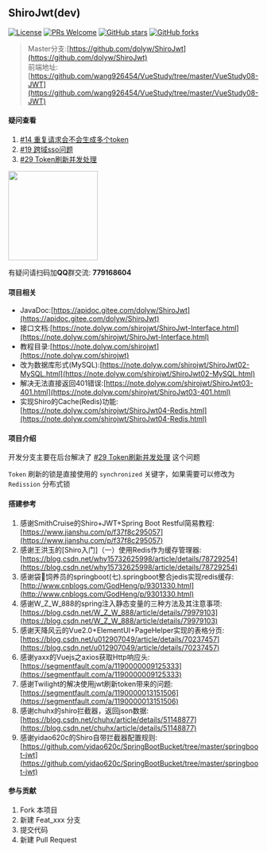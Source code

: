 ## ShiroJwt(dev)

[![License](https://img.shields.io/badge/license-MIT-blue.svg)](LICENSE)
[![PRs Welcome](https://img.shields.io/badge/PRs-welcome-brightgreen.svg)](https://github.com/wang926454/ShiroJwt/pulls)
[![GitHub stars](https://img.shields.io/github/stars/wang926454/ShiroJwt.svg?style=social&label=Stars)](https://github.com/wang926454/ShiroJwt)
[![GitHub forks](https://img.shields.io/github/forks/wang926454/ShiroJwt.svg?style=social&label=Fork)](https://github.com/wang926454/ShiroJwt)

> Master分支:[https://github.com/dolyw/ShiroJwt](https://github.com/dolyw/ShiroJwt)  
> 前端地址:[https://github.com/wang926454/VueStudy/tree/master/VueStudy08-JWT](https://github.com/wang926454/VueStudy/tree/master/VueStudy08-JWT)

#### 疑问查看

1. [#14 重复请求会不会生成多个token](https://github.com/dolyw/ShiroJwt/issues/14)
2. [#19 跨域sso问题](https://github.com/dolyw/ShiroJwt/issues/19)
3. [#29 Token刷新并发处理](https://github.com/dolyw/ShiroJwt/issues/29)

<img src="https://cdn.jsdelivr.net/gh/wliduo/CDN@master/feed/qq.png" height="180"></img>

有疑问请扫码加**QQ**群交流: **779168604**

#### 项目相关

* JavaDoc:[https://apidoc.gitee.com/dolyw/ShiroJwt](https://apidoc.gitee.com/dolyw/ShiroJwt)
* 接口文档:[https://note.dolyw.com/shirojwt/ShiroJwt-Interface.html](https://note.dolyw.com/shirojwt/ShiroJwt-Interface.html)
* 教程目录:[https://note.dolyw.com/shirojwt](https://note.dolyw.com/shirojwt)
* 改为数据库形式(MySQL):[https://note.dolyw.com/shirojwt/ShiroJwt02-MySQL.html](https://note.dolyw.com/shirojwt/ShiroJwt02-MySQL.html)
* 解决无法直接返回401错误:[https://note.dolyw.com/shirojwt/ShiroJwt03-401.html](https://note.dolyw.com/shirojwt/ShiroJwt03-401.html)
* 实现Shiro的Cache(Redis)功能:[https://note.dolyw.com/shirojwt/ShiroJwt04-Redis.html](https://note.dolyw.com/shirojwt/ShiroJwt04-Redis.html)

#### 项目介绍

开发分支主要在后台解决了 [#29 Token刷新并发处理](https://github.com/dolyw/ShiroJwt/issues/29) 这个问题

`Token` 刷新的锁是直接使用的 `synchronized` 关键字，如果需要可以修改为 `Redission` 分布式锁

#### 搭建参考

1. 感谢SmithCruise的Shiro+JWT+Spring Boot Restful简易教程:[https://www.jianshu.com/p/f37f8c295057](https://www.jianshu.com/p/f37f8c295057)
2. 感谢王洪玉的[Shiro入门]（一）使用Redis作为缓存管理器:[https://blog.csdn.net/why15732625998/article/details/78729254](https://blog.csdn.net/why15732625998/article/details/78729254)
3. 感谢袋🐴饲养员的springboot(七).springboot整合jedis实现redis缓存:[http://www.cnblogs.com/GodHeng/p/9301330.html](http://www.cnblogs.com/GodHeng/p/9301330.html)
4. 感谢W_Z_W_888的spring注入静态变量的三种方法及其注意事项:[https://blog.csdn.net/W_Z_W_888/article/details/79979103](https://blog.csdn.net/W_Z_W_888/article/details/79979103)
5. 感谢天降风云的Vue2.0+ElementUI+PageHelper实现的表格分页:[https://blog.csdn.net/u012907049/article/details/70237457](https://blog.csdn.net/u012907049/article/details/70237457)
6. 感谢yaxx的Vuejs之axios获取Http响应头:[https://segmentfault.com/a/1190000009125333](https://segmentfault.com/a/1190000009125333)
7. 感谢Twilight的解决使用jwt刷新token带来的问题:[https://segmentfault.com/a/1190000013151506](https://segmentfault.com/a/1190000013151506)
8. 感谢chuhx的shiro拦截器，返回json数据:[https://blog.csdn.net/chuhx/article/details/51148877](https://blog.csdn.net/chuhx/article/details/51148877)
9. 感谢yidao620c的Shiro自带拦截器配置规则:[https://github.com/yidao620c/SpringBootBucket/tree/master/springboot-jwt](https://github.com/yidao620c/SpringBootBucket/tree/master/springboot-jwt)

#### 参与贡献

1. Fork 本项目
2. 新建 Feat_xxx 分支
3. 提交代码
4. 新建 Pull Request
